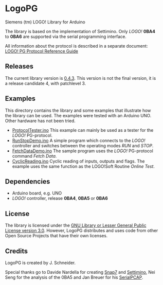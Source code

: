 # LogoPG
Siemens (tm) LOGO! Library for Arduino

The library is based on the implementation of Settimino. Only _LOGO!_ __0BA4__ to __0BA6__ are supported via the serial programming interface.

All information about the protocol is described in a separate document: [LOGO! PG Protocol Reference Guide](/doc/PG-Protocol.md)

## Releases
The current library version is [0.4.3](https://github.com/brickpool/logo/releases). This version is not the final version, it is a release candidate 4, with patchlevel 3.

## Examples
This directory contains the library and some examples that illustrate how the library can be used. The examples were tested with an Arduino UNO. Other hardware has not been tried.
- [ProtocolTester.ino](/examples/ProtocolTester/ProtocolTester.ino) This example can mainly be used as a tester for the _LOGO!_ PG-protocol.
- [RunStopDemo.ino](/examples/RunStopDemo/RunStopDemo.ino) A simple program which connects to the _LOGO!_ controller and switches between the operating modes _RUN_ and _STOP_.
- [FetchDataDemo.ino](/examples/FetchDataDemo/FetchDataDemo.ino) The sample program uses the _LOGO!_ PG-protocol command _Fetch Data_.
- [CyclicReading.ino](/examples/CyclicReading/CyclicReading.ino) Cyclic reading of inputs, outputs and flags. The example uses the same function as the LOGO!Soft Routine _Online Test_.

## Dependencies
- Arduino board, e.g. UNO
- _LOGO!_ controller, release __0BA4__, __0BA5__ or __0BA6__

## License
The library is licensed under the [GNU Library or Lesser General Public License version 3.0](/LICENSE). However, LogoPG distributes and uses code from other Open Source Projects that have their own licenses. 

## Credits
LogoPG is created by J. Schneider.

Special thanks go to Davide Nardella for creating [Snap7](http://snap7.sourceforge.net/) and [Settimino](http://settimino.sourceforge.net/), Nei Seng for the analysis of the 0BA5 and Jan Breuer for his [SerialPCAP](https://github.com/j123b567/SerialPCAP).
